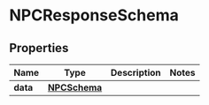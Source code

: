 

# NPCResponseSchema


## Properties

| Name | Type | Description | Notes |
|------------ | ------------- | ------------- | -------------|
|**data** | [**NPCSchema**](NPCSchema.md) |  |  |



